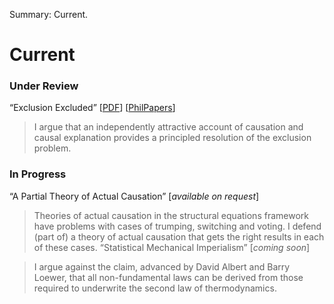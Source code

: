 Summary: Current.

# Current

### Under Review ###

“Exclusion Excluded” \[[PDF][1]\] \[[PhilPapers][2]\]

 [1]: http://www.rochester.edu/college/faculty/bweslake/research/papers/weslake_exclusion.pdf
 [2]: http://philpapers.org/rec/WESEE

> I argue that an independently attractive account of causation and causal explanation provides a principled resolution of the exclusion problem. 
### In Progress ###

“A Partial Theory of Actual Causation” [*available on request*]

> Theories of actual causation in the structural equations framework have problems with cases of trumping, switching and voting. I defend (part of) a theory of actual causation that gets the right results in each of these cases. 
“Statistical Mechanical Imperialism” [*coming soon*]

> I argue against the claim, advanced by David Albert and Barry Loewer, that all non-fundamental laws can be derived from those required to underwrite the second law of thermodynamics.